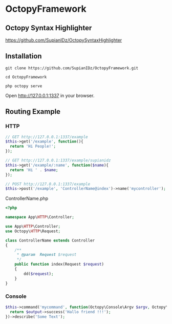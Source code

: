 # OctopyFramework

## Octopy Syntax Highlighter
https://github.com/SupianIDz/OctopySyntaxHighlighter

## Installation
  `git clone https://github.com/SupianIDz/OctopyFramework.git`

  `cd OctopyFramework`

  `php octopy serve`

Open http://127.0.0.1:1337 in your browser.

## Routing Example

### HTTP

```php
// GET http://127.0.0.1:1337/example
$this->get('/example', function(){
  return 'Hi People!';
});

// GET http://127.0.0.1:1337/example/supianidz
$this->get('/example/:name', function($name){
  return 'Hi ' . $name;
});

// POST http://127.0.0.1:1337/example
$this->post('/example', 'ControllerName@index')->name('mycontroller');
```

ControllerName.php
```php
<?php

namespace App\HTTP\Controller;

use App\HTTP\Controller;
use Octopy\HTTP\Request;

class ControllerName extends Controller
{	
	/**
	 * @param  Request $request
	 */
    public function index(Request $request)
    {
    	dd($request);
    }
}
```
### Console

```php
$this->command('mycommand', function(Octopy\Console\Argv $argv, Octopy\Console\Output $output){
  return $output->success('Hallo friend !!!');
})->describe('Some Text');
```